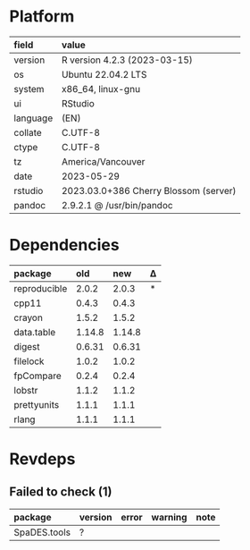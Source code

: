 # Platform

|field    |value                                 |
|:--------|:-------------------------------------|
|version  |R version 4.2.3 (2023-03-15)          |
|os       |Ubuntu 22.04.2 LTS                    |
|system   |x86_64, linux-gnu                     |
|ui       |RStudio                               |
|language |(EN)                                  |
|collate  |C.UTF-8                               |
|ctype    |C.UTF-8                               |
|tz       |America/Vancouver                     |
|date     |2023-05-29                            |
|rstudio  |2023.03.0+386 Cherry Blossom (server) |
|pandoc   |2.9.2.1 @ /usr/bin/pandoc             |

# Dependencies

|package      |old    |new    |Δ  |
|:------------|:------|:------|:--|
|reproducible |2.0.2  |2.0.3  |*  |
|cpp11        |0.4.3  |0.4.3  |   |
|crayon       |1.5.2  |1.5.2  |   |
|data.table   |1.14.8 |1.14.8 |   |
|digest       |0.6.31 |0.6.31 |   |
|filelock     |1.0.2  |1.0.2  |   |
|fpCompare    |0.2.4  |0.2.4  |   |
|lobstr       |1.1.2  |1.1.2  |   |
|prettyunits  |1.1.1  |1.1.1  |   |
|rlang        |1.1.1  |1.1.1  |   |

# Revdeps

## Failed to check (1)

|package      |version |error |warning |note |
|:------------|:-------|:-----|:-------|:----|
|SpaDES.tools |?       |      |        |     |

